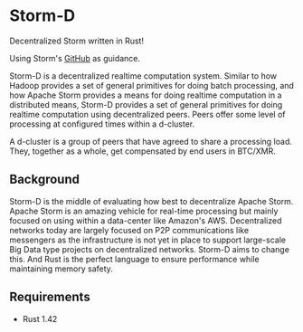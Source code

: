 # Storm-D
Decentralized Storm written in Rust!

Using Storm's [GitHub](https://github.com/apache/storm) as guidance.

Storm-D is a decentralized realtime computation system. Similar to how Hadoop provides a set of general primitives for doing batch processing, 
and how Apache Storm provides a means for doing realtime computation in a distributed means, Storm-D provides a set of general primitives for doing realtime computation
using decentralized peers. Peers offer some level of processing at configured times within a d-cluster.

A d-cluster is a group of peers that have agreed to share a processing load. 
They, together as a whole, get compensated by end users in BTC/XMR.

## Background

Storm-D is the middle of evaluating how best to decentralize Apache Storm. Apache Storm is an amazing vehicle
for real-time processing but mainly focused on using within a data-center like Amazon's AWS. Decentralized networks
today are largely focused on P2P communications like messengers as the infrastructure is not yet in place to support
large-scale Big Data type projects on decentralized networks. Storm-D aims to change this. And Rust is the perfect
language to ensure performance while maintaining memory safety.

## Requirements

* Rust 1.42